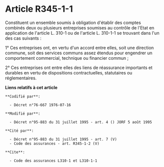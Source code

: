 # Article R345-1-1

Constituent un ensemble soumis à obligation d'établir des comptes combinés deux ou plusieurs entreprises soumises au contrôle
de l'Etat en application de l'article L. 310-1 ou de l'article L. 310-1-1 se trouvant dans l'un des cas suivants :

1° Ces entreprises ont, en vertu d'un accord entre elles, soit une direction commune, soit des services communs assez étendus
pour engendrer un comportement commercial, technique ou financier commun ;

2° Ces entreprises ont entre elles des liens de réassurance importants et durables en vertu de dispositions contractuelles,
statutaires ou réglementaires.

**Liens relatifs à cet article**

	**Codifié par**:

	  - Décret n°76-667 1976-07-16

	**Modifié par**:

	  - Décret n°95-883 du 31 juillet 1995 - art. 4 () JORF 5 août 1995

	**Cité par**:

	  - Décret n°95-883 du 31 juillet 1995 - art. 7 (V)
	  - Code des assurances - art. R345-1-2 (V)

	**Cite**:

	  - Code des assurances L310-1 et L310-1-1
